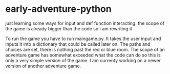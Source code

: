 # early-adventure-python
just learning some ways for input and def function interacting. the scope of the game is already bigger than the code so i am rewriting it


To run the game you have to run maingame.py. It takes the user input and inputs it into a dictionary that could be called later on. The paths and choices are set, there is nothing past the red or blue room. 
The scope of an adventure game has somewhat exceeded what the code can do so this is only a very simple version of the game. 
I am currenty working on a newer version of another adventure game.

